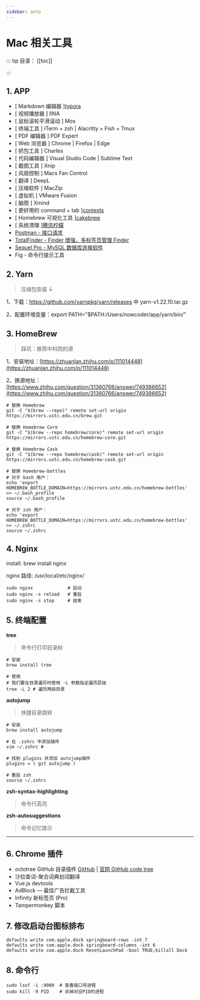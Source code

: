 ```yaml
---
sidebar: auto
---
```


# Mac 相关工具

::: tip 目录：
[[toc]]

:::

## 1. APP

- [ Markdown 编辑器 ][typora](https://www.typora.io/)
- [ 视频播放器 ] IINA
- [ 鼠标滚轮平滑滚动 ] Mos
- [ 终端工具 ] iTerm + zsh | Alacritty + Fish + Tmux
- [ PDF 编辑器 ] PDF Expert
- [ Web 浏览器 ] Chrome | Firefox | Edge
- [ 抓包工具 ] Charles
- [ 代码编辑器 ] Visual Studio Code | Sublime Text
- [ 截图工具 ] Xnip
- [ 风扇控制 ] Macs Fan Control
- [ 翻译 ] DeepL
- [ 压缩软件 ] MacZip
- [ 虚拟机 ] VMware Fusion
- [ 脑图 ] Xmind
- [ 更好用的 command + tab ][contexts](https://contexts.co/)
- [ Homebrew 可视化工具 ][cakebrew](https://www.cakebrew.com/)
- [ 系统清理 ][腾讯柠檬](https://lemon.qq.com/lab/)
- [Postman - 接口请求](https://www.postman.com/)
- [TotalFinder - Finder 增强，多标签页管理 Finder](https://totalfinder.binaryage.com/)
- [Sequel Pro - MySQL 数据库连接软件](https://www.sequelpro.com/)
- Fig - 命令行提示工具

## 2. Yarn

> 压缩包安装 ↓

1、下载：https://github.com/yarnpkg/yarn/releases 中 yarn-v1.22.10.tar.gz

2、配置环境变量：export PATH="\$PATH:/Users/nowcoder/app/yarn/bin/"

## 3. HomeBrew

> 踩坑：推荐中科院的源

1、安装地址：[https://zhuanlan.zhihu.com/p/111014448](https://zhuanlan.zhihu.com/p/111014448)

2、换源地址：[https://www.zhihu.com/question/31360766/answer/749386652](https://www.zhihu.com/question/31360766/answer/749386652)

```shell
# 替换 Homebrew
git -C "$(brew --repo)" remote set-url origin https://mirrors.ustc.edu.cn/brew.git

# 替换 Homebrew Core
git -C "$(brew --repo homebrew/core)" remote set-url origin https://mirrors.ustc.edu.cn/homebrew-core.git

# 替换 Homebrew Cask
git -C "$(brew --repo homebrew/cask)" remote set-url origin https://mirrors.ustc.edu.cn/homebrew-cask.git

# 替换 Homebrew-bottles
# 对于 bash 用户：
echo 'export HOMEBREW_BOTTLE_DOMAIN=https://mirrors.ustc.edu.cn/homebrew-bottles' >> ~/.bash_profile
source ~/.bash_profile

# 对于 zsh 用户：
echo 'export HOMEBREW_BOTTLE_DOMAIN=https://mirrors.ustc.edu.cn/homebrew-bottles' >> ~/.zshrc
source ~/.zshrc
```

## 4. Nginx

install: brew install nginx

nginx 路径: /usr/local/etc/nginx/

```shell
sudo nginx             # 启动
sudo nginx -s reload   # 重启
sudo nginx -s stop     # 结束
```

## 5. 终端配置

**tree**

> 命令行打印目录树

```shell
# 安装
brew install tree

# 使用
# 我们要在目录遍历时使用 -L 参数指定遍历层级
tree -L 2 # 遍历两级目录
```

**autojump**

> 快捷目录跳转

```shell
# 安装
brew install autojump

# 在 .zshrc 中添加插件
vim ~/.zshrc #

# 找到 plugins 并添加 autojump插件
plugins = ( git autojump )

# 重启 zsh
source ~/.zshrc
```

**zsh-syntax-highlighting**

> 命令行高亮

**zsh-autosuggestions**

> 命令记忆提示

---

## 6. Chrome 插件

- octotree GitHub 目录插件 [GitHub](https://github.com/ovity/octotree) | [官网 GitHub code tree](https://www.octotree.io/)
- 沙拉查词-聚合词典划词翻译
- Vue.js devtools
- AdBlock — 最佳广告拦截工具
- Infinity 新标签页 (Pro)
- Tampermonkey 脚本

## 7. 修改启动台图标排布

```shell
defaults write com.apple.dock springboard-rows -int 7
defaults write com.apple.dock springboard-columns -int 6
defaults write com.apple.dock ResetLaunchPad -bool TRUE;killall Dock
```

## 8. 命令行

```shell
sudo lsof -i :9000  # 查看端口号进程
sudo kill -9 PID    # 杀掉对应PID的进程
```
